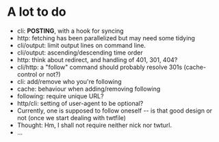 
# A lot to do

* cli: **POSTING**, with a hook for syncing
* http: fetching has been parallelized but may need some tidying
* cli/output: limit output lines on command line.
* cli/output: ascending/descending time order
* http: think about redirect, and handling of 401, 301, 404?
* cli/http: a "follow" command should probably resolve 301s (cache-control or not?)
* cli: add/remove who you're following
* cache: behaviour when adding/removing following
* following: require unique URL?
* http/cli: setting of user-agent to be optional?
* Currently, one is supposed to follow oneself -- is that good design or not
  (once we start dealing with twtfile)
* Thought: Hm, I shall not require neither nick nor twturl.
* ...
